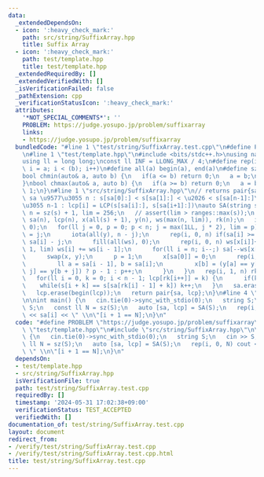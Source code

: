 ```yaml
---
data:
  _extendedDependsOn:
  - icon: ':heavy_check_mark:'
    path: src/string/SuffixArray.hpp
    title: Suffix Array
  - icon: ':heavy_check_mark:'
    path: test/template.hpp
    title: test/template.hpp
  _extendedRequiredBy: []
  _extendedVerifiedWith: []
  _isVerificationFailed: false
  _pathExtension: cpp
  _verificationStatusIcon: ':heavy_check_mark:'
  attributes:
    '*NOT_SPECIAL_COMMENTS*': ''
    PROBLEM: https://judge.yosupo.jp/problem/suffixarray
    links:
    - https://judge.yosupo.jp/problem/suffixarray
  bundledCode: "#line 1 \"test/string/SuffixArray.test.cpp\"\n#define PROBLEM \"https://judge.yosupo.jp/problem/suffixarray\"\
    \n#line 1 \"test/template.hpp\"\n#include <bits/stdc++.h>\nusing namespace std;\n\
    using ll = long long;\nconst ll INF = LLONG_MAX / 4;\n#define rep(i, a, b) for(ll\
    \ i = a; i < (b); i++)\n#define all(a) begin(a), end(a)\n#define sz(a) ssize(a)\n\
    bool chmin(auto& a, auto b) {\n   if(a <= b) return 0;\n   a = b;\n   return 1;\n\
    }\nbool chmax(auto& a, auto b) {\n   if(a >= b) return 0;\n   a = b;\n   return\
    \ 1;\n}\n#line 1 \"src/string/SuffixArray.hpp\"\n// returns pair{sa, lcp}\n//\
    \ sa \u9577\u3055 n : s[sa[0]:] < s[sa[1]:] < \u2026 < s[sa[n-1]:]\n// lcp \u9577\
    \u3055 n-1 : lcp[i] = LCP(s[sa[i]:], s[sa[i+1]:])\nauto SA(string s) {\n   ll\
    \ n = sz(s) + 1, lim = 256;\n   // assert(lim > ranges::max(s));\n   vector<ll>\
    \ sa(n), lcp(n), x(all(s) + 1), y(n), ws(max(n, lim)), rk(n);\n   iota(all(sa),\
    \ 0);\n   for(ll j = 0, p = 0; p < n; j = max(1LL, j * 2), lim = p) {\n      p\
    \ = j;\n      iota(all(y), n - j);\n      rep(i, 0, n) if(sa[i] >= j) y[p++] =\
    \ sa[i] - j;\n      fill(all(ws), 0);\n      rep(i, 0, n) ws[x[i]]++;\n      rep(i,\
    \ 1, lim) ws[i] += ws[i - 1];\n      for(ll i = n; i--;) sa[--ws[x[y[i]]]] = y[i];\n\
    \      swap(x, y);\n      p = 1;\n      x[sa[0]] = 0;\n      rep(i, 1, n) {\n\
    \         ll a = sa[i - 1], b = sa[i];\n         x[b] = (y[a] == y[b] && y[a +\
    \ j] == y[b + j]) ? p - 1 : p++;\n      }\n   }\n   rep(i, 1, n) rk[sa[i]] = i;\n\
    \   for(ll i = 0, k = 0; i < n - 1; lcp[rk[i++]] = k) {\n      if(k) k--;\n  \
    \    while(s[i + k] == s[sa[rk[i] - 1] + k]) k++;\n   }\n   sa.erase(begin(sa));\n\
    \   lcp.erase(begin(lcp));\n   return pair{sa, lcp};\n}\n#line 4 \"test/string/SuffixArray.test.cpp\"\
    \n\nint main() {\n   cin.tie(0)->sync_with_stdio(0);\n   string S;\n   cin >>\
    \ S;\n   const ll N = sz(S);\n   auto [sa, lcp] = SA(S);\n   rep(i, 0, N) cout\
    \ << sa[i] << \" \\n\"[i + 1 == N];\n}\n"
  code: "#define PROBLEM \"https://judge.yosupo.jp/problem/suffixarray\"\n#include\
    \ \"test/template.hpp\"\n#include \"src/string/SuffixArray.hpp\"\n\nint main()\
    \ {\n   cin.tie(0)->sync_with_stdio(0);\n   string S;\n   cin >> S;\n   const\
    \ ll N = sz(S);\n   auto [sa, lcp] = SA(S);\n   rep(i, 0, N) cout << sa[i] <<\
    \ \" \\n\"[i + 1 == N];\n}\n"
  dependsOn:
  - test/template.hpp
  - src/string/SuffixArray.hpp
  isVerificationFile: true
  path: test/string/SuffixArray.test.cpp
  requiredBy: []
  timestamp: '2024-05-31 17:02:38+09:00'
  verificationStatus: TEST_ACCEPTED
  verifiedWith: []
documentation_of: test/string/SuffixArray.test.cpp
layout: document
redirect_from:
- /verify/test/string/SuffixArray.test.cpp
- /verify/test/string/SuffixArray.test.cpp.html
title: test/string/SuffixArray.test.cpp
---
```

